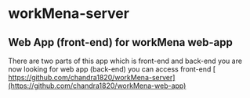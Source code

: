 # workMena-server
## Web App (front-end) for workMena web-app

There are two parts of this app which is front-end and back-end you are now looking for web app (back-end) you can access front-end [ https://github.com/chandra1820/workMena-server](https://github.com/chandra1820/workMena-web-app)
